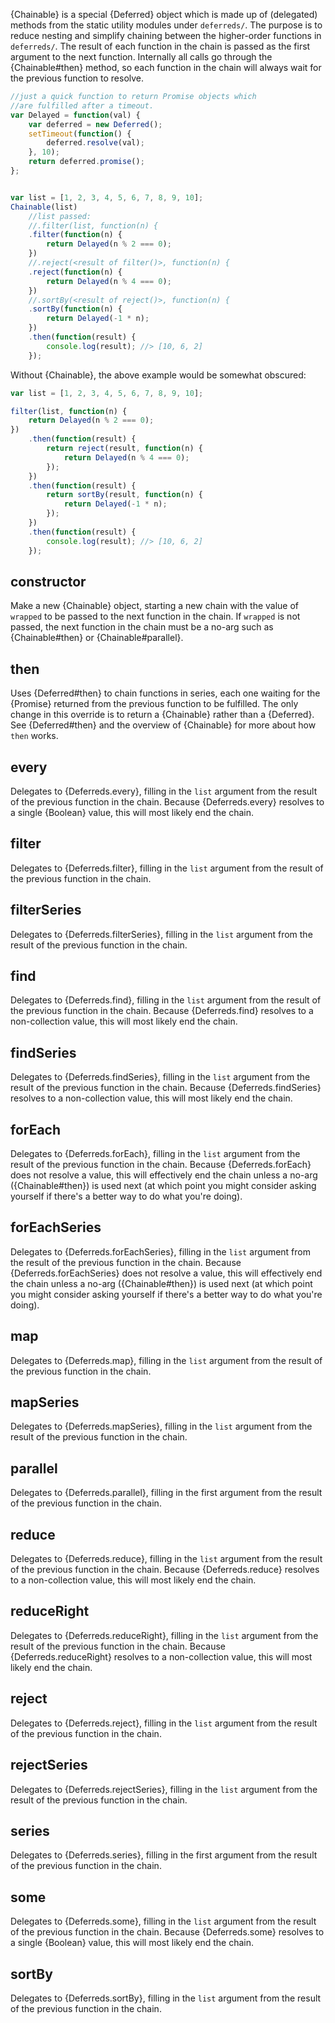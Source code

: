{Chainable} is a special {Deferred} object which is made up of (delegated)
methods from the static utility modules under `deferreds/`. The purpose is to
reduce nesting and simplify chaining between the higher-order functions in
`deferreds/`. The result of each function in the chain is passed as the first
argument to the next function. Internally all calls go through the
{Chainable#then} method, so each function in the chain will always wait for the
previous function to resolve.

```js
//just a quick function to return Promise objects which
//are fulfilled after a timeout.
var Delayed = function(val) {
	var deferred = new Deferred();
	setTimeout(function() {
		deferred.resolve(val);
	}, 10);
	return deferred.promise();
};


var list = [1, 2, 3, 4, 5, 6, 7, 8, 9, 10];
Chainable(list)
	//list passed:
	//.filter(list, function(n) {
	.filter(function(n) {
		return Delayed(n % 2 === 0);
	})
	//.reject(<result of filter()>, function(n) {
	.reject(function(n) {
		return Delayed(n % 4 === 0);
	})
	//.sortBy(<result of reject()>, function(n) {
	.sortBy(function(n) {
		return Delayed(-1 * n);
	})
	.then(function(result) {
		console.log(result); //> [10, 6, 2]
	});
```

Without {Chainable}, the above example would be somewhat obscured:

```js
var list = [1, 2, 3, 4, 5, 6, 7, 8, 9, 10];

filter(list, function(n) {
	return Delayed(n % 2 === 0);
})
	.then(function(result) {
		return reject(result, function(n) {
			return Delayed(n % 4 === 0);
		});
	})
	.then(function(result) {
		return sortBy(result, function(n) {
			return Delayed(-1 * n);
		});
	})
	.then(function(result) {
		console.log(result); //> [10, 6, 2]
	});
```




## constructor

Make a new {Chainable} object, starting a new chain with the value of `wrapped`
to be passed to the next function in the chain. If `wrapped` is not passed, the
next function in the chain must be a no-arg such as {Chainable#then} or
{Chainable#parallel}.




## then

Uses {Deferred#then} to chain functions in series, each one waiting for the
{Promise} returned from the previous function to be fulfilled. The only change
in this override is to return a {Chainable} rather than a {Deferred}. See
{Deferred#then} and the overview of {Chainable} for more about how `then` works.




## every

Delegates to {Deferreds.every}, filling in the `list` argument from the result
of the previous function in the chain. Because {Deferreds.every} resolves to a
single {Boolean} value, this will most likely end the chain.




## filter

Delegates to {Deferreds.filter}, filling in the `list` argument from the result
of the previous function in the chain.




## filterSeries

Delegates to {Deferreds.filterSeries}, filling in the `list` argument from the
result of the previous function in the chain.




## find

Delegates to {Deferreds.find}, filling in the `list` argument from the result
of the previous function in the chain. Because {Deferreds.find} resolves to a
non-collection value, this will most likely end the chain.




## findSeries

Delegates to {Deferreds.findSeries}, filling in the `list` argument from the
result of the previous function in the chain. Because {Deferreds.findSeries}
resolves to a non-collection value, this will most likely end the chain.




## forEach

Delegates to {Deferreds.forEach}, filling in the `list` argument from the
result of the previous function in the chain. Because {Deferreds.forEach} does
not resolve a value, this will effectively end the chain unless a no-arg
({Chainable#then}) is used next (at which point you might consider asking
yourself if there's a better way to do what you're doing). 




## forEachSeries

Delegates to {Deferreds.forEachSeries}, filling in the `list` argument from the
result of the previous function in the chain. Because {Deferreds.forEachSeries}
does not resolve a value, this will effectively end the chain unless a no-arg
({Chainable#then}) is used next (at which point you might consider asking
yourself if there's a better way to do what you're doing).




## map

Delegates to {Deferreds.map}, filling in the `list` argument from the result of
the previous function in the chain.




## mapSeries

Delegates to {Deferreds.mapSeries}, filling in the `list` argument from the
result of the previous function in the chain.




## parallel

Delegates to {Deferreds.parallel}, filling in the first argument from the
result of the previous function in the chain.




## reduce

Delegates to {Deferreds.reduce}, filling in the `list` argument from the result
of the previous function in the chain. Because {Deferreds.reduce} resolves to a
non-collection value, this will most likely end the chain.




## reduceRight

Delegates to {Deferreds.reduceRight}, filling in the `list` argument from the
result of the previous function in the chain. Because {Deferreds.reduceRight}
resolves to a non-collection value, this will most likely end the chain.




## reject

Delegates to {Deferreds.reject}, filling in the `list` argument from the result
of the previous function in the chain.




## rejectSeries

Delegates to {Deferreds.rejectSeries}, filling in the `list` argument from the
result of the previous function in the chain.




## series

Delegates to {Deferreds.series}, filling in the first argument from the
result of the previous function in the chain.




## some

Delegates to {Deferreds.some}, filling in the `list` argument from the result
of the previous function in the chain. Because {Deferreds.some} resolves to a
single {Boolean} value, this will most likely end the chain.




## sortBy

Delegates to {Deferreds.sortBy}, filling in the `list` argument from the result
of the previous function in the chain.
